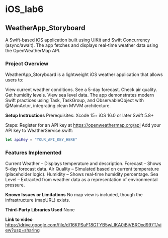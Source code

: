 # iOS_lab6
##  WeatherApp_Storyboard
A Swift-based iOS application built using UIKit and Swift Concurrency (async/await). The app fetches and displays real-time weather data using the OpenWeatherMap API.

### Project Overview
WeatherApp_Storyboard is a lightweight iOS weather application that allows users to:

View current weather conditions.
See a 5-day forecast.
Check air quality.
Get humidity levels.
View sea level data.
The app demonstrates modern Swift practices using Task, TaskGroup, and ObservableObject with @MainActor, integrating clean MVVM architecture.

 **Setup Instructions** 
 Prerequisites:
Xcode 15+
iOS 16.0 or later
Swift 5.8+

Steps:
Register for an API key at https://openweathermap.org/api
Add your API key to WeatherService.swift:
```swift
let apiKey = "YOUR_API_KEY_HERE"

```

### Features Implemented
 Current Weather – Displays temperature and description.
 Forecast – Shows 5-day forecast data.
 Air Quality – Simulated based on current temperature (placeholder logic).
 Humidity – Shows real-time humidity percentage.
 Sea Level – Extracted from weather data as a representation of environmental pressure.

**Known Issues or Limitations**
No map view is included, though the infrastructure (mapURL) exists.

**Third-Party Libraries Used**
None

**Link to video**
https://drive.google.com/file/d/16KPSuF18GTYB5wLIKA0iBiVBROxd997T/view?usp=sharing
